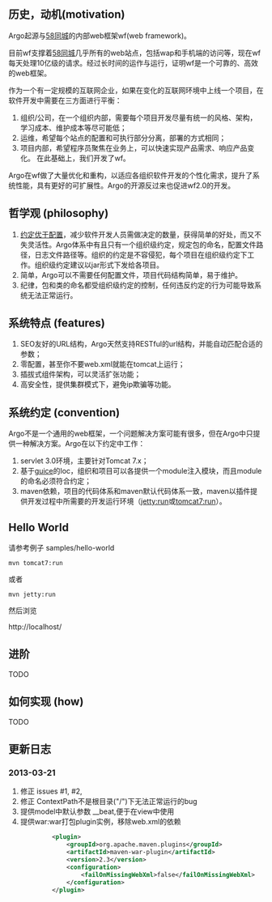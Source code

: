 ## 历史，动机(motivation)

Argo起源与[58同城]的内部web框架wf(web framework)。

目前wf支撑着[58同城]几乎所有的web站点，包括wap和手机端的访问等，现在wf每天处理10亿级的请求。经过长时间的运作与运行，证明wf是一个可靠的、高效的web框架。


作为一个有一定规模的互联网企业，如果在变化的互联网环境中上线一个项目，在软件开发中需要在三方面进行平衡：

1. 组织/公司，在一个组织内部，需要每个项目开发尽量有统一的风格、架构，学习成本、维护成本等尽可能低；
1. 运维，希望每个站点的配置和可执行部分分离，部署的方式相同；
1. 项目内部，希望程序员聚焦在业务上，可以快速实现产品需求、响应产品变化。
在此基础上，我们开发了wf。

Argo在wf做了大量优化和重构，以适应各组织软件开发的个性化需求，提升了系统性能，具有更好的可扩展性。Argo的开源反过来也促进wf2.0的开发。


## 哲学观 (philosophy)
1. [约定优于配置]，减少软件开发人员需做决定的数量，获得简单的好处，而又不失灵活性。Argo体系中有且只有一个组织级约定，规定包的命名，配置文件路径，日志文件路径等。组织的约定是不容侵犯，每个项目在组织级约定下工作。组织级约定建议以jar形式下发给各项目。
1. 简单，Argo可以不需要任何配置文件，项目代码结构简单，易于维护。
1. 纪律，包和类的命名都受组织级约定的控制，任何违反约定的行为可能导致系统无法正常运行。

## 系统特点 (features)

1. SEO友好的URL结构，Argo天然支持RESTful的url结构，并能自动匹配合适的参数；
1. 零配置，甚至你不要web.xml就能在tomcat上运行；
1. 插拔式组件架构，可以灵活扩张功能；
1. 高安全性，提供集群模式下，避免ip欺骗等功能。

## 系统约定 (convention)

Argo不是一个通用的web框架，一个问题解决方案可能有很多，但在Argo中只提供一种解决方案。Argo在以下约定中工作：

1. servlet 3.0环境，主要针对Tomcat 7.x；
1. 基于[guice]的Ioc，组织和项目可以各提供一个module注入模块，而且module的命名必须符合约定；
1. maven依赖，项目的代码体系和maven默认代码体系一致，maven以插件提供开发过程中所需要的开发运行环境（[jetty:run]或[tomcat7:run]）。

## Hello World

请参考例子 samples/hello-world

```shell
mvn tomcat7:run
```

或者
```shell
mvn jetty:run
```

然后浏览

http://localhost/

## 进阶

TODO

## 如何实现 (how)

TODO

## 更新日志
### 2013-03-21
1. 修正 issues #1, #2,
1. 修正 ContextPath不是根目录("/")下无法正常运行的bug
1. 提供model中默认参数 __beat,便于在view中使用
1. 提供war:war打包plugin实例，移除web.xml的依赖
```xml
            <plugin>
                <groupId>org.apache.maven.plugins</groupId>
                <artifactId>maven-war-plugin</artifactId>
                <version>2.3</version>
                <configuration>
                    <failOnMissingWebXml>false</failOnMissingWebXml>
                </configuration>
            </plugin>
```

[58同城]: http://www.58.com/
[约定优于配置]: http://zh.wikipedia.org/wiki/%E7%BA%A6%E5%AE%9A%E4%BC%98%E4%BA%8E%E9%85%8D%E7%BD%AE
[guice]: http://code.google.com/p/google-guice/
[jetty:run]: http://docs.codehaus.org/display/JETTY/Maven+Jetty+Plugin
[tomcat7:run]: http://tomcat.apache.org/maven-plugin-2.0/tomcat7-maven-plugin/run-mojo.html

